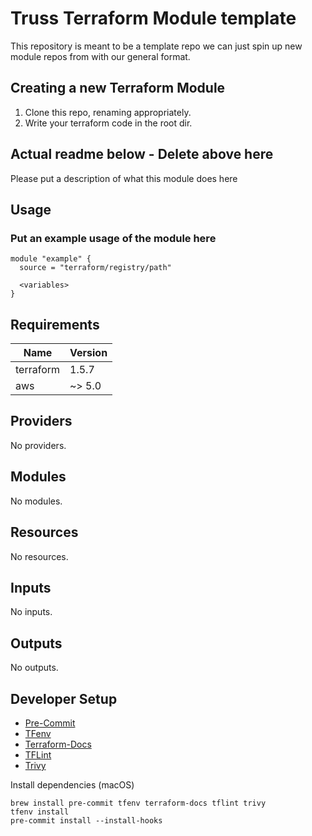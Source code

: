 # Truss Terraform Module template

This repository is meant to be a template repo we can just spin up new module
repos from with our general format.

## Creating a new Terraform Module

1. Clone this repo, renaming appropriately.
1. Write your terraform code in the root dir.

## Actual readme below - Delete above here

Please put a description of what this module does here

## Usage

### Put an example usage of the module here

```hcl
module "example" {
  source = "terraform/registry/path"

  <variables>
}
```

<!-- BEGIN_TF_DOCS -->
## Requirements

| Name | Version |
|------|---------|
| terraform | 1.5.7 |
| aws | ~> 5.0 |

## Providers

No providers.

## Modules

No modules.

## Resources

No resources.

## Inputs

No inputs.

## Outputs

No outputs.
<!-- END_TF_DOCS -->

## Developer Setup

- [Pre-Commit](https://pre-commit.com/)
- [TFenv](https://github.com/tfutils/tfenv)
- [Terraform-Docs](https://terraform-docs.io/)
- [TFLint](https://github.com/terraform-linters/tflint)
- [Trivy](https://trivy.dev/)

Install dependencies (macOS)

```shell
brew install pre-commit tfenv terraform-docs tflint trivy
tfenv install
pre-commit install --install-hooks
```
